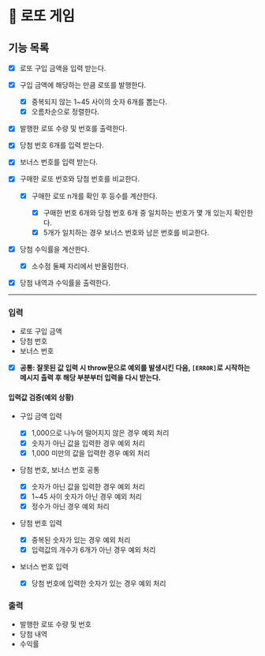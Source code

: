 # 🎱 로또 게임

## 기능 목록

- [x] 로또 구입 금액을 입력 받는다.

- [x] 구입 금액에 해당하는 만큼 로또를 발행한다.

  - [x] 중복되지 않는 1~45 사이의 숫자 6개를 뽑는다.
  - [x] 오름차순으로 정렬한다.

- [x] 발행한 로또 수량 및 번호를 출력한다.

- [x] 당첨 번호 6개를 입력 받는다.

- [x] 보너스 번호를 입력 받는다.

- [x] 구매한 로또 번호와 당첨 번호를 비교한다.

  - [x] 구매한 로또 n개를 확인 후 등수를 계산한다.

    - [x] 구매한 번호 6개와 당첨 번호 6개 중 일치하는 번호가 몇 개 있는지 확인한다.
    - [x] 5개가 일치하는 경우 보너스 번호와 남은 번호를 비교한다.

- [x] 당첨 수익률을 계산한다.

  - [x] 소수점 둘째 자리에서 반올림한다.

- [x] 당첨 내역과 수익률을 출력한다.

---

### 입력

- 로또 구입 금액
- 당첨 번호
- 보너스 번호
- [x] **공통: 잘못된 값 입력 시 throw문으로 예외를 발생시킨 다음, `[ERROR]`로 시작하는 메시지 출력 후 해당 부분부터 입력을 다시 받는다.**

#### 입력값 검증(예외 상황)

- 구입 금액 입력

  - [x] 1,000으로 나누어 떨어지지 않은 경우 예외 처리
  - [x] 숫자가 아닌 값을 입력한 경우 예외 처리
  - [x] 1,000 미만의 값을 입력한 경우 예외 처리

- 당첨 번호, 보너스 번호 공통

  - [x] 숫자가 아닌 값을 입력한 경우 예외 처리
  - [x] 1~45 사이 숫자가 아닌 경우 예외 처리
  - [x] 정수가 아닌 경우 예외 처리

- 당첨 번호 입력

  - [x] 중복된 숫자가 있는 경우 예외 처리
  - [x] 입력값의 개수가 6개가 아닌 경우 예외 처리

- 보너스 번호 입력
  - [x] 당첨 번호에 입력한 숫자가 있는 경우 예외 처리

### 출력

- 발행한 로또 수량 및 번호
- 당첨 내역
- 수익률
